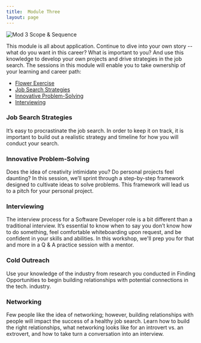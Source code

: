 ```yaml
---
title:  Module Three
layout: page
---
```



![Mod 3 Scope & Sequence](https://github.com/turingschool/professional_skills/blob/master/images/Mod%203%20Scope%20%26%20Sequence.png)

This module is all about application. Continue to dive into your own story -- what do you want in this career? What is important to you? And use this knowledge to develop your own projects and drive strategies in the job search. The sessions in this module will enable you to take ownership of your learning and career path:

* [Flower Exercise](https://github.com/turingschool/professional_skills/blob/master/module_three/flower_exercise.md)
* [Job Search Strategies](https://github.com/turingschool/professional_skills/blob/master/module_three/job_search_strategies.md)
* [Innovative Problem-Solving](https://github.com/turingschool/professional_skills/blob/master/module_three/innovative_problem-solving.md)
* [Interviewing]()


### Job Search Strategies
It’s easy to procrastinate the job search. In order to keep it on track, it is important to build out a realistic strategy and timeline for how you will conduct your search.

### Innovative Problem-Solving
Does the idea of creativity intimidate you? Do personal projects feel daunting? In this session, we’ll sprint through a step-by-step framework designed to cultivate ideas to solve problems. This framework will lead us to a pitch for your personal project.

### Interviewing
The interview process for a Software Developer role is a bit different than a traditional interview. It’s essential to know when to say you don’t know how to do something, feel comfortable whiteboarding upon request, and be confident in your skills and abilities. In this workshop, we'll prep you for that and more in a Q & A practice session with a mentor.

### Cold Outreach

Use your knowledge of the industry from research you conducted in Finding Opportunities to begin building relationships with potential connections in the tech. industry.

### Networking

Few people like the idea of networking; however, building relationships with people will impact the success of a healthy job search. Learn how to build the right relationships, what networking looks like for an introvert vs. an extrovert, and how to take turn a conversation into an interview.

